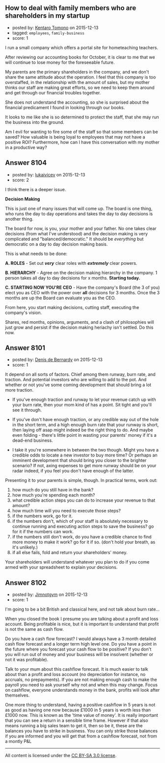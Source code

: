 ## How to deal with family members who are shareholders in my startup

- posted by: [Kentaro Tomono](https://stackexchange.com/users/5267292/kentaro-tomono) on 2015-12-13
- tagged: `employees`, `family-business`
- score: 1

I run a small company which offers a portal site for hometeaching teachers.

After reviewing our accounting books for October, it is clear to me that we will continue to lose money for the foreseeable future.

My parents are the primary shareholders in the company, and we don't share the same attitude about the operation. I feel that this company is too overstaffed, in the relationship with the amount of sales, but my mother thinks our staff are making great efforts, so we need to keep them around and get through our financial troubles together.

She does not understand the accounting, so she is surprised about the financial predicament I found in looking through our books.

It looks to me like she is so determined to protect the staff, that she may run the business into the ground.

Am I evil for wanting to fire some of the staff so that some members can be saved? How valuable is being loyal to employees that may not have a positive ROI? Furthermore, how can I have this conversation with my mother in a productive way?


## Answer 8104

- posted by: [lukaivicev](https://stackexchange.com/users/5245413/lukaivicev) on 2015-12-13
- score: 2

I think there is a deeper issue. 

**Decision Making** 

This is just one of many issues that will come up. The board is one thing, who runs the day to day operations and takes the day to day decisions is another thing. 

The board for now, is you, your mother and your father. No one takes clear decisions (from what I've understood) and the decision making is very complicated and "balanced/democratic." It should be *everything* but democratic on a day to day decision making basis. 

This is what needs to be done: 

**A. ROLES** - Set out ***very*** clear roles with ***extremely*** clear powers.  

**B. HIERARCHY** - Agree on the decision making hierarchy in the company. 1 person takes all day to day decisions for x months. **Starting today.**

**C. STARTING NOW YOU'RE CEO** - Have the company's Board (the 3 of you) elect you as CEO with the power over **all** decisions for 3 months. Once the 3 months are up the Board can evaluate you as the CEO. 

From here, you start making decisions, cutting staff, executing the company's vision.  

Shares, red months, opinions, arguments, and a clash of philosophies will just grow and persist if the decision making heriachy isn't settled. Do this now. 


## Answer 8101

- posted by: [Denis de Bernardy](https://stackexchange.com/users/182468/denis-de-bernardy) on 2015-12-13
- score: 1

It depend on all sorts of factors. Chief among them runway, burn rate, and traction. And potential investors who are willing to add to the pot. And whether or not you've some coming development that should bring a lot more traction.

* If you've enough traction and runway to let your revenue catch up with your burn rate, then your mom kind of has a point. Sit tight and you'll see it through.

* If you've don't have enough traction, or any credible way out of the hole in the short term, and a high enough burn rate that your runway is short, then laying off asap might indeed be the right thing to do. And maybe even folding - there's little point in wasting your parents' money if it's a dead-end business.

* I take it you're somewhere in between the two though. Might you have a credible odds to locate a new investor to buy more time? Or perhaps an imminent development that should bring you closer to the brighter scenario? If not, axing expenses to get more runway should be on your radar indeed, if you feel you don't have enough of the latter.

Presenting it to your parents is simple, though. In practical terms, work out:

1. how much do you still have in the bank?
2. how much you're spending each month?
3. what credible action steps you can do to increase your revenue to that amount?
4. how much time will you need to execute those steps?
5. if the numbers work, go for it.
6. if the numbers don't, which of your staff is absolutely necessary to continue running and executing action steps to save the business? go for it if the numbers can work.
7. if the numbers still don't work, do you have a credible chance to find more money to make it work? go for it if so. (don't hold your breath, as it's unlikely.)
8. if all else fails, fold and return your shareholders' money.

Your shareholders will understand whatever you plan to do if you come armed with your spreadsheet to explain your decisions.


## Answer 8102

- posted by: [Jimnotgym](https://stackexchange.com/users/7461839/jimnotgym) on 2015-12-13
- score: 1

I'm going to be a bit British and classical here, and not talk about burn rate...

When you closed the book I presume you are talking about a profit and loss account. Being profitable is nice, but it is important to understand that profit is not the same as cash flow.

Do you have a cash flow forecast? I would always have a 3 month detailed cash flow forecast and a longer term high level one. Do you have a point in the future where you forecast your cash flow to be positive? If you don't you will run out of money and your business will be insolvent (whether or not it was profitable).

Talk to your mum about this cashflow forecast. It is much easier to talk about than a profit and loss account (no depreciation for instance, no accruals, no prepayments). If you are not making enough cash to make the payroll you need to ask yourself why not and when this may change. Focus on cashflow, everyone understands money in the bank, profits will look after themselves. 

One more thing to understand, having a positive cashflow in 5 years is not as good as having one now because £1000 in 5 years is worth less than £1000 now. This is known as the 'time value of money'. It is really important that you can see a return in a sensible time frame. However if that also means running a big sales team to get it, then so be it, these are the balances you have to strike in business. You can only strike those balances if you are informed and you will get that from a cashflow forecast, not from a montly P&L 





---

All content is licensed under the [CC BY-SA 3.0 license](https://creativecommons.org/licenses/by-sa/3.0/).
